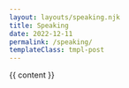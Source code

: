 ```yaml
---
layout: layouts/speaking.njk
title: Speaking
date: 2022-12-11
permalink: /speaking/
templateClass: tmpl-post
---
```


{{ content }}
